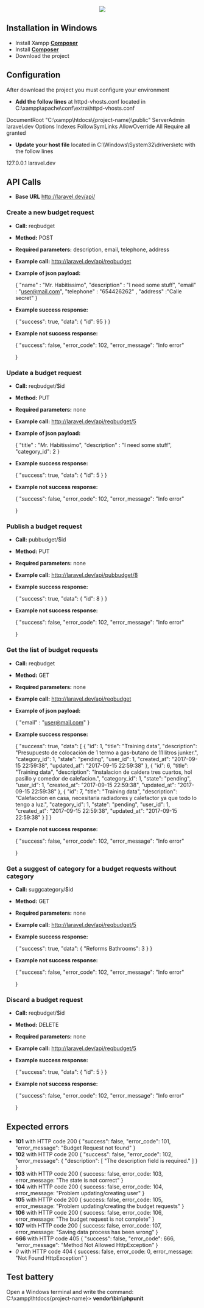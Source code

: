 <p align="center"><img src="https://es.habcdn.com/static/img/habitissimo-2013.png"></p>

## Installation in Windows

- Install Xampp **[Composer](https://www.apachefriends.org/)** 
- Install **[Composer](https://getcomposer.org/download/)** 
- Download the project 

## Configuration

After download the project you must configure your environment

 - **Add the follow lines** at httpd-vhosts.conf located in C:\xampp\apache\conf\extra\httpd-vhosts.conf 
<VirtualHost laravel.dev:80>
  DocumentRoot "C:\xampp\htdocs\{project-name}\public"
  ServerAdmin laravel.dev
  <Directory "C:\xampp\htdocs\{project-name}">
        Options Indexes FollowSymLinks
        AllowOverride All
        Require all granted
  </Directory>
</VirtualHost>

- **Update your host file** located in C:\Windows\System32\drivers\etc with the follow lines

127.0.0.1	laravel.dev


## API Calls

- **Base URL** http://laravel.dev/api/

### **Create a new budget request**

- **Call:** reqbudget
- **Method:** POST
- **Required parameters:** description, email, telephone, address
- **Example call:** http://laravel.dev/api/reqbudget
- **Example of json payload:** 

    {
    	"name" : "Mr. Habitissimo",
    	"description" : "I need some stuff",
        "email" : "user@mail.com",
        "telephone" : "654426262" ,
        "address" :"Calle secret"
    }

- **Example success response:**

	{
	    "success": true,
	    "data": {
	        "id": 95
	    }
	}
	
- **Example not success response:**

	{
	    "success": false,
	    "error_code": 102,
	    "error_message": "Info error"	        
	    
	}

### **Update a budget request**

- **Call:** reqbudget/$id
- **Method:** PUT
- **Required parameters:** none
- **Example call:** http://laravel.dev/api/reqbudget/5
- **Example of json payload:**

    {
    	"title" : "Mr. Habitissimo",
    	"description" : "I need some stuff",
        "category_id": 2
    }
- **Example success response:**

	{
	    "success": true,
	    "data": {
	        "id": 5
	    }
	}
	
- **Example not success response:**

	{
	    "success": false,
	    "error_code": 102,
	    "error_message": "Info error"	        
	    
	}

### **Publish a budget request**

- **Call:** pubbudget/$id
- **Method:** PUT
- **Required parameters:** none
- **Example call:** http://laravel.dev/api/pubbudget/8
- **Example success response:**

	{
	    "success": true,
	    "data": {
	        "id": 8
	    }
	}

- **Example not success response:**

	{
	    "success": false,
	    "error_code": 102,
	    "error_message": "Info error"	        
	    
	}

### **Get the list of budget requests**

- **Call:** reqbudget
- **Method:** GET
- **Required parameters:** none
- **Example call:** http://laravel.dev/api/reqbudget
- **Example of json payload:**

    {
    	"email" : "user@mail.com"
    }
- **Example success response:**

	{
	    "success": true,
	    "data": [
	        {
	            "id": 1,
	            "title": "Training data",
	            "description": "Presupuesto de colocación de 1 termo a gas-butano de 11 litros junker.",
	            "category_id": 1,
	            "state": "pending",
	            "user_id": 1,
	            "created_at": "2017-09-15 22:59:38",
	            "updated_at": "2017-09-15 22:59:38"
	        },
	        {
	            "id": 6,
	            "title": "Training data",
	            "description": "Instalacion de caldera tres cuartos, hol pasillo y comedor de calefacion.",
	            "category_id": 1,
	            "state": "pending",
	            "user_id": 1,
	            "created_at": "2017-09-15 22:59:38",
	            "updated_at": "2017-09-15 22:59:38"
	        },
	        {
	            "id": 7,
	            "title": "Training data",
	            "description": "Calefaccion en casa, necesitaria radiadores y calefactor ya que todo lo tengo a luz.",
	            "category_id": 1,
	            "state": "pending",
	            "user_id": 1,
	            "created_at": "2017-09-15 22:59:38",
	            "updated_at": "2017-09-15 22:59:38"
	        }
    	]
	}
- **Example not success response:**

	{
	    "success": false,
	    "error_code": 102,
	    "error_message": "Info error"	        
	    
	}

### **Get a suggest of category for a budget requests without category**

- **Call:** suggcategory/$id
- **Method:** GET
- **Required parameters:** none
- **Example call:** http://laravel.dev/api/reqbudget/5
- **Example success response:**

	{
	    "success": true,
	    "data": {
	        "Reforms Bathrooms": 3
	    }
	}
- **Example not success response:**

	{
	    "success": false,
	    "error_code": 102,
	    "error_message": "Info error"	        
	    
	}

### **Discard a budget request**

- **Call:** reqbudget/$id
- **Method:** DELETE
- **Required parameters:** none
- **Example call:** http://laravel.dev/api/reqbudget/5
- **Example success response:**

	{
	    "success": true,
	    "data": {
	        "id": 5
    	}
	}
- **Example not success response:**

	{
	    "success": false,
	    "error_code": 102,
	    "error_message": "Info error"	        
	    
	}

## Expected errors

- **101** with HTTP code 200
	{
	    "success": false,
	    "error_code": 101,
	    "error_message": "Budget Request not found"
	}
- **102** with HTTP code 200
	{
	    "success": false,
	    "error_code": 102,
	    "error_message": {
	        "description": [
	            "The description field is required."
	        ]
	    }
	}
- **103** with HTTP code 200
	{
		success: false,
		error_code: 103,
		error_message: "The state is not correct"
	}
- **104** with HTTP code 200
	{
		success: false,
		error_code: 104,
		error_message: "Problem updating/creating user"
	}
- **105** with HTTP code 200
	{
		success: false,
		error_code: 105,
		error_message: "Problem updating/creating the budget requests"
	}
- **106** with HTTP code 200
	{
		success: false,
		error_code: 106,
		error_message: "The budget request is not complete"
	}
- **107** with HTTP code 200
	{
		success: false,
		error_code: 107,
		error_message: "Saving data process has been wrong"
	}
- **666** with HTTP code 405
	{
	    "success": false,
	    "error_code": 666,
	    "error_message": "Method Not Allowed HttpException"
	}
- *0* with HTTP code 404
	{
	success: false,
	error_code: 0,
	error_message: "Not Found HttpException"
	}


## Test battery

Open a Windows terminal and write the command: C:\xampp\htdocs\{project-name}> **vendor\bin\phpunit**





